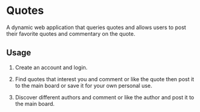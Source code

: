 # Quotes

A dynamic web application that queries quotes and allows users to post their favorite quotes and commentary on the quote.

## Usage

1. Create an account and login.

2. Find quotes that interest you and comment or like the quote then post it to the main board or save it for your own personal use.

3. Discover different authors and comment or like the author and post it to the main board.
